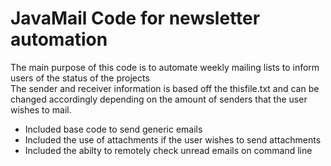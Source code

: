 # JavaMail Code for newsletter automation

The main purpose of this code is to automate weekly mailing lists to inform users of the status of the projects  
The sender and receiver information is based off the thisfile.txt and can be changed accordingly depending on the amount of senders that  the user wishes to mail.  

- Included base code to send generic emails
- Included the use of attachments if the user wishes to send attachments
- Included the abilty to remotely check unread emails on command line

